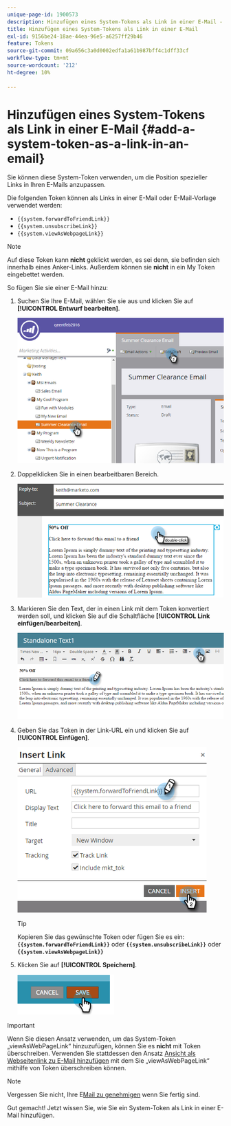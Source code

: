 ```yaml
---
unique-page-id: 1900573
description: Hinzufügen eines System-Tokens als Link in einer E-Mail - Marketo-Dokumente - Produktdokumentation
title: Hinzufügen eines System-Tokens als Link in einer E-Mail
exl-id: 9156be24-18ae-44ea-96e5-a6257ff29b46
feature: Tokens
source-git-commit: 09a656c3a0d0002edfa1a61b987bff4c1dff33cf
workflow-type: tm+mt
source-wordcount: '212'
ht-degree: 10%

---
```


# Hinzufügen eines System-Tokens als Link in einer E-Mail {#add-a-system-token-as-a-link-in-an-email}

Sie können diese System-Token verwenden, um die Position spezieller Links in Ihren E-Mails anzupassen.

Die folgenden Token können als Links in einer E-Mail oder E-Mail-Vorlage verwendet werden:

* `{{system.forwardToFriendLink}}`
* `{{system.unsubscribeLink}}`
* `{{system.viewAsWebpageLink}}`

>[!NOTE]
>
>Auf diese Token kann **nicht** geklickt werden, es sei denn, sie befinden sich innerhalb eines Anker-Links. Außerdem können sie **nicht** in ein My Token eingebettet werden.

So fügen Sie sie einer E-Mail hinzu:

1. Suchen Sie Ihre E-Mail, wählen Sie sie aus und klicken Sie auf **[!UICONTROL Entwurf bearbeiten]**.

   ![](assets/one-1.png)

1. Doppelklicken Sie in einen bearbeitbaren Bereich.

   ![](assets/two-1.png)

1. Markieren Sie den Text, der in einen Link mit dem Token konvertiert werden soll, und klicken Sie auf die Schaltfläche **[!UICONTROL Link einfügen/bearbeiten]**.

   ![](assets/three-1.png)

1. Geben Sie das Token in der Link-URL ein und klicken Sie auf **[!UICONTROL Einfügen]**.

   ![](assets/four-1.png)

   >[!TIP]
   >
   >Kopieren Sie das gewünschte Token oder fügen Sie es ein: **`{{system.forwardToFriendLink}}`** oder **`{{system.unsubscribeLink}}`** oder **`{{system.viewAsWebpageLink}}`**

1. Klicken Sie auf **[!UICONTROL Speichern]**.

   ![](assets/image2014-9-17-22-3a12-3a17.png)

>[!IMPORTANT]
>
>Wenn Sie diesen Ansatz verwenden, um das System-Token „viewAsWebPageLink“ hinzuzufügen, können Sie es **nicht** mit Token überschreiben. Verwenden Sie stattdessen den Ansatz [Ansicht als Webseitenlink zu E-Mail hinzufügen](/help/marketo/product-docs/email-marketing/general/functions-in-the-editor/add-a-view-as-web-page-link-to-an-email.md) mit dem Sie „viewAsWebPageLink“ mithilfe von Token überschreiben können.

>[!NOTE]
>
>Vergessen Sie nicht, Ihre E[Mail zu genehmigen](/help/marketo/product-docs/email-marketing/general/creating-an-email/approve-an-email.md) wenn Sie fertig sind.

Gut gemacht! Jetzt wissen Sie, wie Sie ein System-Token als Link in einer E-Mail hinzufügen.
